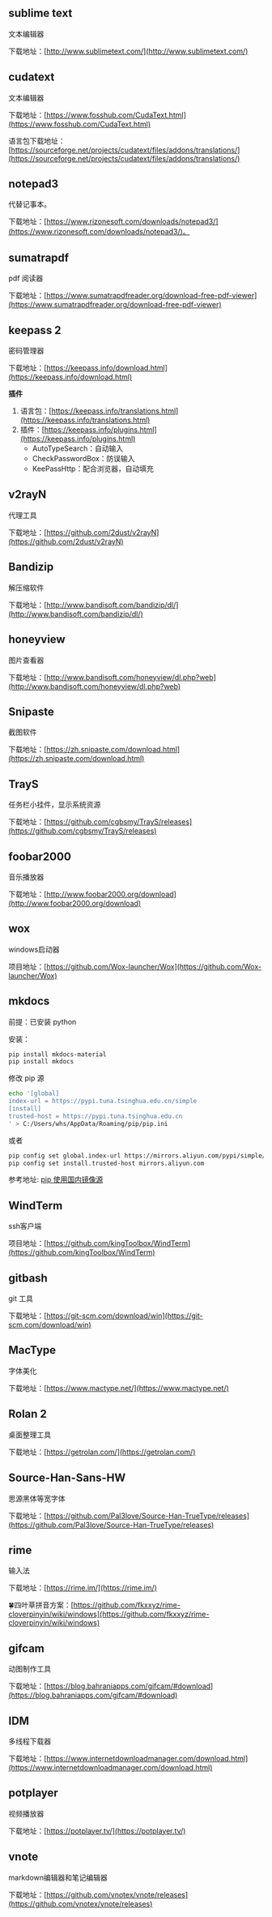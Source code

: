 ## sublime text

文本编辑器

下载地址：[http://www.sublimetext.com/](http://www.sublimetext.com/)



## cudatext

文本编辑器

下载地址：[https://www.fosshub.com/CudaText.html](https://www.fosshub.com/CudaText.html)

语言包下载地址：[https://sourceforge.net/projects/cudatext/files/addons/translations/](https://sourceforge.net/projects/cudatext/files/addons/translations/)



## notepad3

代替记事本。

下载地址：[https://www.rizonesoft.com/downloads/notepad3/](https://www.rizonesoft.com/downloads/notepad3/)。



## sumatrapdf

pdf 阅读器

下载地址：[https://www.sumatrapdfreader.org/download-free-pdf-viewer](https://www.sumatrapdfreader.org/download-free-pdf-viewer)



## keepass 2

密码管理器

下载地址：[https://keepass.info/download.html](https://keepass.info/download.html)

**插件**

1. 语言包：[https://keepass.info/translations.html](https://keepass.info/translations.html)
2. 插件：[https://keepass.info/plugins.html](https://keepass.info/plugins.html)
   * AutoTypeSearch：自动输入
   * CheckPasswordBox：防误输入
   * KeePassHttp：配合浏览器，自动填充



## v2rayN

代理工具

下载地址：[https://github.com/2dust/v2rayN](https://github.com/2dust/v2rayN)



## Bandizip

解压缩软件

下载地址：[http://www.bandisoft.com/bandizip/dl/](http://www.bandisoft.com/bandizip/dl/)



## honeyview

图片查看器

下载地址：[http://www.bandisoft.com/honeyview/dl.php?web](http://www.bandisoft.com/honeyview/dl.php?web)



## Snipaste

截图软件

下载地址：[https://zh.snipaste.com/download.html](https://zh.snipaste.com/download.html)



## TrayS

任务栏小挂件，显示系统资源

下载地址：[https://github.com/cgbsmy/TrayS/releases](https://github.com/cgbsmy/TrayS/releases)



## foobar2000

音乐播放器

下载地址：[http://www.foobar2000.org/download](http://www.foobar2000.org/download)



## wox

windows启动器

项目地址：[https://github.com/Wox-launcher/Wox](https://github.com/Wox-launcher/Wox)



## mkdocs

前提：已安装 python

安装：

```bash
pip install mkdocs-material
pip install mkdocs
```

修改 pip 源

```bash
echo '[global]
index-url = https://pypi.tuna.tsinghua.edu.cn/simple
[install]
trusted-host = https://pypi.tuna.tsinghua.edu.cn
' > C:/Users/whs/AppData/Roaming/pip/pip.ini
```

或者

```bash
pip config set global.index-url https://mirrors.aliyun.com/pypi/simple/
pip config set install.trusted-host mirrors.aliyun.com
```
参考地址: [pip 使用国内镜像源](https://www.runoob.com/w3cnote/pip-cn-mirror.html)



## WindTerm

ssh客户端

项目地址：[https://github.com/kingToolbox/WindTerm](https://github.com/kingToolbox/WindTerm)



## gitbash

git 工具

下载地址：[https://git-scm.com/download/win](https://git-scm.com/download/win)



## MacType

字体美化

下载地址：[https://www.mactype.net/](https://www.mactype.net/)



## Rolan 2

桌面整理工具

下载地址：[https://getrolan.com/](https://getrolan.com/)



## Source-Han-Sans-HW

思源黑体等宽字体

下载地址：[https://github.com/Pal3love/Source-Han-TrueType/releases](https://github.com/Pal3love/Source-Han-TrueType/releases)



## rime

输入法

下载地址：[https://rime.im/](https://rime.im/)

🍀️四叶草拼音方案：[https://github.com/fkxxyz/rime-cloverpinyin/wiki/windows](https://github.com/fkxxyz/rime-cloverpinyin/wiki/windows)



## gifcam

动图制作工具

下载地址：[https://blog.bahraniapps.com/gifcam/#download](https://blog.bahraniapps.com/gifcam/#download)



## IDM

多线程下载器

下载地址：[https://www.internetdownloadmanager.com/download.html](https://www.internetdownloadmanager.com/download.html)



## potplayer

视频播放器

下载地址：[https://potplayer.tv/](https://potplayer.tv/)


## vnote

markdown编辑器和笔记编辑器

下载地址：[https://github.com/vnotex/vnote/releases](https://github.com/vnotex/vnote/releases)
